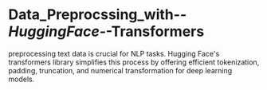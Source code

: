# Data_Preprocssing_with-_-HuggingFace-_-Transformers
preprocessing text data is crucial for NLP tasks. Hugging Face's transformers library simplifies this process by offering efficient tokenization, padding, truncation, and numerical transformation for deep learning models.

